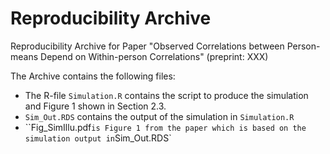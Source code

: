 # Reproducibility Archive

Reproducibility Archive for Paper "Observed Correlations between Person-means Depend on Within-person Correlations" (preprint: XXX)

The Archive contains the following files:

- The R-file `Simulation.R` contains the script to produce the simulation and Figure 1 shown in Section 2.3. 
- `Sim_Out.RDS` contains the output of the simulation in `Simulation.R`
- ``Fig_SimIllu.pdf` is Figure 1 from the paper which is based on the simulation output in `Sim_Out.RDS`


